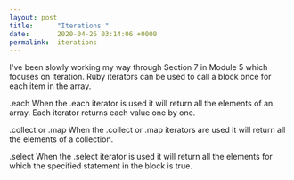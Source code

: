 ```yaml
---
layout: post
title:      "Iterations "
date:       2020-04-26 03:14:06 +0000
permalink:  iterations
---
```


I've been slowly working my way through Section 7 in Module 5 which focuses on iteration. Ruby iterators can be used to call a block once for each item in the array. 

.each
When the .each iterator is used it will return all the elements of an array. Each iterator returns each value one by one. 

.collect or .map
When the .collect or .map iterators are used it will return all the elements of a collection. 

.select 
When the .select iterator is used it will return all the elements for which the specified statement in the block is true. 


